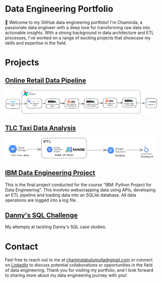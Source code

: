 # Data Engineering Portfolio
🚀 Welcome to my GitHub data engineering portfolio! I'm Chaminda, a passionate data engineer with a deep love for transforming raw data into actionable insights. With a strong background in data architecture and ETL processes, I've worked on a range of exciting projects that showcase my skills and expertise in the field.

# Projects

## [Online Retail Data Pipeline](https://github.com/chambul/data_engineering_projects/tree/main/online_retail_data_pipeline)
![](./pipeline_images/online_retail_data_pipeline.png) 

## [TLC Taxi Data Analysis](https://github.com/chambul/DE_projects_1/tree/main/TLC_taxi_data_analysis)
![](./pipeline_images/taxi_data_analysis_workflow.png)

## [IBM Data Engineering Project](https://github.com/chambul/data_engineering_projects/tree/main/IBM_data_engineering_project/final_project)
This is the final project conducted for the course "IBM: Python Project for Data Engineering". This involves webscrapping data using APIs, developing an ETL pipeline and loading data into an SQLite database. All data operations are logged into a log file.

## [Danny's SQL Challenge](https://github.com/chambul/sql_projects/tree/main/dannys_sql_case_studies) 
My attempts at tackling Danny's SQL case studies.

# Contact

Feel free to reach out to me at chamindabulumulla@gmail.com or connect on [LinkedIn](https://www.linkedin.com/in/chaminda-bulumulla/) to discuss potential collaborations or opportunities in the field of data engineering. Thank you for visiting my portfolio, and I look forward to sharing more about my data engineering journey with you!
